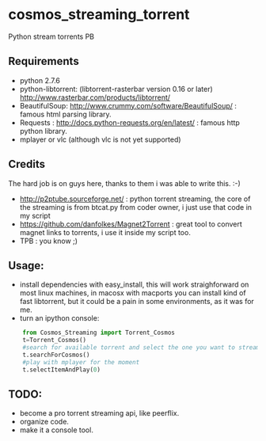cosmos_streaming_torrent
========================

Python stream torrents PB

## Requirements
* python 2.7.6
* python-libtorrent:  (libtorrent-rasterbar version 0.16 or later)  <http://www.rasterbar.com/products/libtorrent/>
* BeautifulSoup:  <http://www.crummy.com/software/BeautifulSoup/> : famous html parsing library.
* Requests : http://docs.python-requests.org/en/latest/ : famous http python library.
* mplayer or vlc (although vlc is not yet supported)

## Credits 
The hard job is on guys here, thanks to them i was able to write this. :-) 
* <http://p2ptube.sourceforge.net/> : python torrent streaming, the core of the streaming is from btcat.py from coder owner, i just use that code in my script
* <https://github.com/danfolkes/Magnet2Torrent> : great tool to convert magnet links to torrents, i use it inside my script too. 
* TPB : you know ;)

## Usage:
* install dependencies with easy_install, this will work straighforward on most linux machines, in macosx with macports you can install kind of fast
libtorrent, but it could be a pain in some environments, as it was for me. 
* turn an ipython console:
```python
    from Cosmos_Streaming import Torrent_Cosmos
    t=Torrent_Cosmos()
    #search for available torrent and select the one you want to stream, is sorted by seeds
    t.searchForCosmos()
    #play with mplayer for the moment
    t.selectItemAndPlay(0)
```
## TODO:
* become a pro torrent streaming api, like peerflix.
* organize code.
* make it a console tool.













